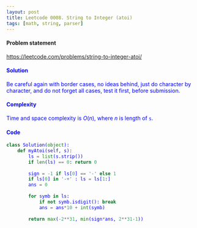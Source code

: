 ```yaml
---
layout: post
title: Leetcode 0008. String to Integer (atoi)
tags: [math, string, parser]
---
```


#### Problem statement

<a href="https://leetcode.com/problems/string-to-integer-atoi/"> <font color = blue>https://leetcode.com/problems/string-to-integer-atoi/

#### Solution
Be careful again with border cases, no ideas behind, just do character by character, and do not forget all cases, test it first, before submission. 

#### Complexity
Time and space complexity is $O(n)$, where $n$ is length of `s`.

#### Code
```python
class Solution(object):
    def myAtoi(self, s):
        ls = list(s.strip())
        if len(ls) == 0: return 0
        
        sign = -1 if ls[0] == '-' else 1
        if ls[0] in '-+' : ls = ls[1:]
        ans = 0
        
        for symb in ls:
            if not symb.isdigit(): break
            ans = ans*10 + int(symb)
        
        return max(-2**31, min(sign*ans, 2**31-1))
```
